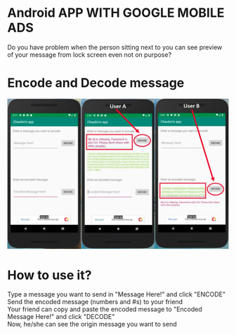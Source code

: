 # Android APP WITH GOOGLE MOBILE ADS
Do you have problem when the person sitting next to you can see preview of your message from lock screen even not on purpose?  

# Encode and Decode message
![Image of APP](https://github.com/chbyang/Android-App-with-Google-Mobile-Ads/blob/master/app_description.jpg)
# How to use it?
Type a message you want to send in "Message Here!" and click "ENCODE"  
Send the encoded message (numbers and #s) to your friend  
Your friend can copy and paste the encoded message to "Encoded Message Here!" and click "DECODE"  
Now, he/she can see the origin message you want to send  
